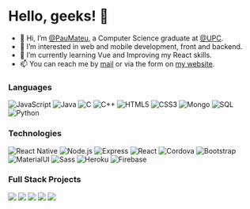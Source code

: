 # Hello, geeks! 👋

- 👋 Hi, I’m [@PauMateu](https://github.com/paumateu), a Computer Science graduate at [@UPC](https://github.com/UPC).
- 👀 I’m interested in web and mobile development, front and backend.
- 🌱 I’m currently learning Vue and Improving my React skills.
- 📫 You can reach me by [mail](mailto:pau.mateu.jordi@gmail.com) or via the form on [my website](www.paumateu.cat).

### Languages

![JavaScript](https://img.shields.io/badge/-JavaScript-000?&logo=JavaScript)
![Java](https://img.shields.io/badge/-Java-000?&logo=Java&logoColor=007396)
![C](https://img.shields.io/badge/-C-000?&logo=C)
![C++](https://img.shields.io/badge/-C++-000?&logo=c%2b%2b&logoColor=00599C)
![HTML5](https://img.shields.io/badge/-HTML-000?&logo=HTML5)
![CSS3](https://img.shields.io/badge/-CSS-000?&logo=CSS3)
![Mongo](https://img.shields.io/badge/-MongoDB-000?&logo=MongoDB)
![SQL](https://img.shields.io/badge/-SQL-000?&logo=MySQL)
![Python](https://img.shields.io/badge/-Python-000?&logo=Python)

### Technologies

![React Native](https://img.shields.io/badge/-ReactNative-000?&logo=React)
![Node.js](https://img.shields.io/badge/-Node.js-000?&logo=node-dot-js)
![Express](https://img.shields.io/badge/-Express-000?&logo=Express)
![React](https://img.shields.io/badge/-React-000?&logo=React)
![Cordova](https://img.shields.io/badge/-Cordova-000?&logo=apache%20cordova)
![Bootstrap](https://img.shields.io/badge/-Bootstrap-000?&logo=Bootstrap)
![MaterialUI](https://img.shields.io/badge/-MaterialUI-000?&logo=Material-UI)
![Sass](https://img.shields.io/badge/-Sass-000?&logo=Sass)
![Heroku](https://img.shields.io/badge/-Heroku-000?&logo=Heroku)
![Firebase](https://img.shields.io/badge/-Firebase-000?&logo=Firebase)

### Full Stack Projects

[![](https://img.shields.io/badge/-🧬%20My%20Website-000)](https://www.paumateu.cat)
[![](https://img.shields.io/badge/-🍴%20Spideat-000)](https://www.spideat.com/)
[![](https://img.shields.io/badge/-🐕%20Barkingo-000)](https://github.com/PauMateu/Barkingo)
[![](https://img.shields.io/badge/-🥕%20Pastanaga%202.0-000)](https://github.com/PauMateu/Pastanaga-2.0)
[![](https://img.shields.io/badge/-📱%20UPC%20Multipaltform%20App-000)](https://devpost.com/software/upc-mobile)
